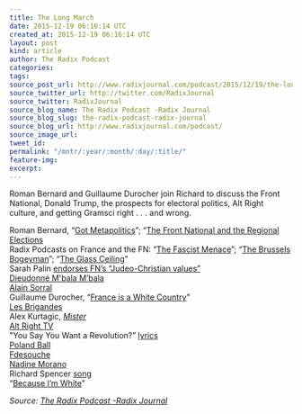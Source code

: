 ```yaml
---
title: The Long March
date: 2015-12-19 06:16:14 UTC
created_at: 2015-12-19 06:16:14 UTC
layout: post
kind: article
author: The Radix Podcast
categories: 
tags: 
source_post_url: http://www.radixjournal.com/podcast/2015/12/19/the-long-march
source_twitter_url: http://twitter.com/RadixJournal
source_twitter: RadixJournal
source_blog_name: The Radix Podcast -Radix Journal
source_blog_slug: the-radix-podcast-radix-journal
source_blog_url: http://www.radixjournal.com/podcast/
source_image_url: 
tweet_id: 
permalink: "/mntr/:year/:month/:day/:title/"
feature-img: 
excerpt: 
---
```

<p>Roman Bernard and Guillaume Durocher join Richard to discuss the Front National, Donald Trump, the prospects for electoral politics, Alt Right culture, and getting Gramsci right . . . and wrong.</p><p>Roman Bernard, “<a href="http://www.radixjournal.com/journal/got-metapolitics">Got Metapolitics</a>”; “<a href="http://www.radixjournal.com/blog/french-regional-elections-first-round">The Front National and the Regional Elections</a> <br>
Radix Podcasts on France and the FN: “<a href="http://www.radixjournal.com/podcast/2014/4/1/the-fascist-menace?rq=fascist%20menace">The Fascist Menace</a>”; “<a href="http://www.radixjournal.com/podcast/2014/5/27/the-brussels-bogeyman?rq=bogeyman">The Brussels Bogeyman</a>”; “<a href="http://www.radixjournal.com/podcast/2015/4/9/the-glass-ceiling">The Glass Ceiling</a>" <br>
Sarah Palin <a href="http://www.breitbart.com/national-security/2015/12/13/exclusive-sarah-palin-marion-marechal-le-pen-and-16-centuries-of-christian-france/">endorses FN’s “Judeo-Christian values”</a> <br>
<a href="https://en.wikipedia.org/wiki/Dieudonn%C3%A9_M%27bala_M%27bala">Dieudonné M'bala M’bala</a> <br>
<a href="https://en.wikipedia.org/wiki/Alain_Soral">Alain Sorral</a> <br>
Guillaume Durocher, “<a href="http://www.theoccidentalobserver.net/2015/10/conservative-politician-punished-pointing-out-france-is-a-white-country/">France is a White Country</a>" <br>
<a href="https://www.youtube.com/watch?v=gw4p96AHcfw">Les Brigandes</a> <br>
Alex Kurtagic, <em><a href="http://www.amazon.com/exec/obidos/ASIN/0956183506/washisummipub-20">Mister</a></em> <br>
<a href="http://www.radixjournal.com/blog/2015/9/27/some-truly-amazing-identitarian-alt-right-videos?rq=alt%20right%20tv">Alt Right TV</a> <br>
"You Say You Want a Revolution?” <a href="http://www.metrolyrics.com/revolution-lyrics-beatles.html">lyrics</a> <br>
<a href="http://polandballcomics.tumblr.com">Poland Ball</a> <br>
<a href="http://www.fdesouche.com">Fdesouche</a> <br>
<a href="https://en.wikipedia.org/wiki/Nadine_Morano">Nadine Morano</a> <br>
Richard Spencer <a href="https://forum.therightstuff.biz/topic/1620/richard-spencer-whites-whites-baby-lyrics?page=2">song</a> <br>
“<a href="https://www.youtube.com/watch?v=bJpisLytQGo">Because I’m White</a>"  </p><div class="">
    <i>Source: <a href="http://www.radixjournal.com/podcast/">The Radix Podcast -Radix Journal</a></i>
</div>
